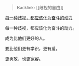 > Backlink: [[歧视的自由]]

[每一种歧视，都应该化为奋斗的动力](https://www.zhihu.com/pin/1182425749075693568)

每一种歧视，都应该化为奋斗的动力。  

成为比他们更好的人。  

要比他们更有学识，更有爱。  

更勇敢、也更宽容。
